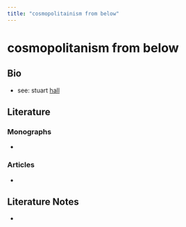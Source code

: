 ```yaml
---
title: "cosmopolitainism from below"
---
```


# cosmopolitanism from below

## Bio
- see: stuart [hall](005.Authors/hall.md)

## Literature
### Monographs 
- 

### Articles 
- 

## Literature Notes
-